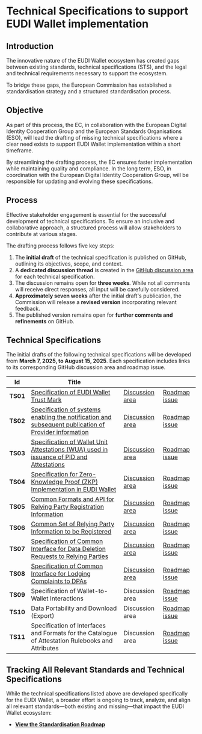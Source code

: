 # Technical Specifications to support EUDI Wallet implementation

## Introduction

The innovative nature of the EUDI Wallet ecosystem has created gaps between
existing standards, technical specifications (STS), and the legal and technical
requirements necessary to support the ecosystem.

To bridge these gaps, the European Commission has established a
standardisation strategy and a structured standardisation process.

## Objective

As part of this process, the EC, in collaboration with the European Digital
Identity Cooperation Group and the European Standards Organisations (ESO), will
lead the drafting of missing technical specifications where a clear need exists
to support EUDI Wallet implementation within a short timeframe.

By streamlining the drafting process, the EC ensures faster implementation while
maintaining quality and compliance. In the long term, ESO, in coordination with
the European Digital Identity Cooperation Group, will be responsible for
updating and evolving these specifications.

## Process

Effective stakeholder engagement is essential for the successful development of
technical specifications. To ensure an inclusive and collaborative approach, a
structured process will allow stakeholders to contribute at various stages.

The drafting process follows five key steps:

1. The **initial draft** of the technical specification is published on GitHub,
outlining its objectives, scope, and context.
2. A **dedicated discussion thread** is created in the
[GitHub discussion area](https://github.com/eu-digital-identity-wallet/eudi-doc-standards-and-technical-specifications/discussions/categories/technical-specification-discussion) for each technical specification.
1. The discussion remains open for **three weeks**. While not all comments will
receive direct responses, all input will be carefully considered.
1. **Approximately seven weeks** after the initial draft's publication, the
Commission will release a **revised version** incorporating relevant feedback.
1. The published version remains open for **further comments and refinements**
on GitHub.

## Technical Specifications

The initial drafts of the following technical specifications will be developed
from **March 7, 2025, to August 15, 2025**. Each specification includes links to
its corresponding GitHub discussion area and roadmap issue.

| Id | Title | | |
|----|-------|--|--|
| **TS01** | [Specification of EUDI Wallet Trust Mark](ts1-eudi-wallet-trust-mark.md) | [Discussion area](https://github.com/eu-digital-identity-wallet/eudi-doc-standards-and-technical-specifications/discussions/353) | [Roadmap issue](https://github.com/eu-digital-identity-wallet/eudi-doc-standards-and-technical-specifications/issues/18) |
| **TS02** | [Specification of systems enabling the notification and subsequent publication of Provider information](ts2-notification-publication-provider-information.md) | [Discussion area](https://github.com/eu-digital-identity-wallet/eudi-doc-standards-and-technical-specifications/discussions/354) | [Roadmap issue](https://github.com/eu-digital-identity-wallet/eudi-doc-standards-and-technical-specifications/issues/23) |
| **TS03** | [Specification of Wallet Unit Attestations (WUA) used in issuance of PID and Attestations](ts3-wallet-unit-attestation.md) | [Discussion area](https://github.com/eu-digital-identity-wallet/eudi-doc-standards-and-technical-specifications/discussions/355) | [Roadmap issue](https://github.com/eu-digital-identity-wallet/eudi-doc-standards-and-technical-specifications/issues/17) |
| **TS04** | [Specification for Zero-Knowledge Proof (ZKP) Implementation in EUDI Wallet](ts4-zkp.md) | [Discussion area](https://github.com/eu-digital-identity-wallet/eudi-doc-standards-and-technical-specifications/discussions/356) | [Roadmap issue](https://github.com/eu-digital-identity-wallet/eudi-doc-standards-and-technical-specifications/issues/268) |
| **TS05** | [Common Formats and API for Relying Party Registration Information](ts5-common-formats-and-api-for-rp-registration-information.md) | [Discussion area](https://github.com/eu-digital-identity-wallet/eudi-doc-standards-and-technical-specifications/discussions/357) | [Roadmap issue](https://github.com/eu-digital-identity-wallet/eudi-doc-standards-and-technical-specifications/issues/14) |
| **TS06** | [Common Set of Relying Party Information to be Registered](ts6-common-set-of-rp-information-to-be-registered.md) | [Discussion area](https://github.com/eu-digital-identity-wallet/eudi-doc-standards-and-technical-specifications/discussions/358) | [Roadmap issue](https://github.com/eu-digital-identity-wallet/eudi-doc-standards-and-technical-specifications/issues/16) |
| **TS07** | [Specification of Common Interface for Data Deletion Requests to Relying Parties](./ts7-common-interface-for-data-deletion-request.md) | [Discussion area](https://github.com/eu-digital-identity-wallet/eudi-doc-standards-and-technical-specifications/discussions/378) | [Roadmap issue](https://github.com/eu-digital-identity-wallet/eudi-doc-standards-and-technical-specifications/issues/20) |
| **TS08** | [Specification of Common Interface for Lodging Complaints to DPAs](./ts8-common-interface-for-reporting-of-wrp-to-dpa.md) | [Discussion area](https://github.com/eu-digital-identity-wallet/eudi-doc-standards-and-technical-specifications/discussions/379) | [Roadmap issue](https://github.com/eu-digital-identity-wallet/eudi-doc-standards-and-technical-specifications/issues/19) |
| **TS09** | Specification of Wallet-to-Wallet Interactions | Discussion area | [Roadmap issue](https://github.com/eu-digital-identity-wallet/eudi-doc-standards-and-technical-specifications/issues/22) |
| **TS10** | Data Portability and Download (Export) | Discussion area | [Roadmap issue](https://github.com/eu-digital-identity-wallet/eudi-doc-standards-and-technical-specifications/issues/24) |
| **TS11** | Specification of Interfaces and Formats for the Catalogue of Attestation Rulebooks and Attributes | Discussion area | [Roadmap issue](https://github.com/eu-digital-identity-wallet/eudi-doc-standards-and-technical-specifications/issues/21) |

## Tracking All Relevant Standards and Technical Specifications

While the technical specifications listed above are developed specifically for the EUDI Wallet, a broader effort is ongoing to track, analyze, and align all relevant standards—both existing and missing—that impact the EUDI Wallet ecosystem:
- **[View the Standardisation Roadmap](https://github.com/orgs/eu-digital-identity-wallet/projects/29/views/1)**
